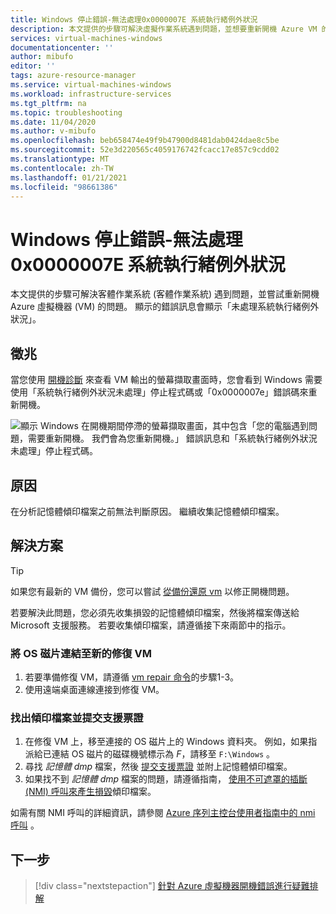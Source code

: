 ```yaml
---
title: Windows 停止錯誤-無法處理0x0000007E 系統執行緒例外狀況
description: 本文提供的步驟可解決虛擬作業系統遇到問題，並想要重新開機 Azure VM 的問題。 訊息會指出「未處理系統執行緒例外狀況」。
services: virtual-machines-windows
documentationcenter: ''
author: mibufo
editor: ''
tags: azure-resource-manager
ms.service: virtual-machines-windows
ms.workload: infrastructure-services
ms.tgt_pltfrm: na
ms.topic: troubleshooting
ms.date: 11/04/2020
ms.author: v-mibufo
ms.openlocfilehash: beb658474e49f9b47900d8481dab0424dae8c5be
ms.sourcegitcommit: 52e3d220565c4059176742fcacc17e857c9cdd02
ms.translationtype: MT
ms.contentlocale: zh-TW
ms.lasthandoff: 01/21/2021
ms.locfileid: "98661386"
---
```

# <a name="windows-stop-error---0x0000007e-system-thread-exception-not-handled"></a>Windows 停止錯誤-無法處理0x0000007E 系統執行緒例外狀況

本文提供的步驟可解決客體作業系統 (客體作業系統) 遇到問題，並嘗試重新開機 Azure 虛擬機器 (VM) 的問題。 顯示的錯誤訊息會顯示「未處理系統執行緒例外狀況」。

## <a name="symptoms"></a>徵兆

當您使用 [開機診斷](./boot-diagnostics.md) 來查看 VM 輸出的螢幕擷取畫面時，您會看到 Windows 需要使用「系統執行緒例外狀況未處理」停止程式碼或「0x0000007e」錯誤碼來重新開機。

![顯示 Windows 在開機期間停滯的螢幕擷取畫面，其中包含「您的電腦遇到問題，需要重新開機。 我們會為您重新開機。」 錯誤訊息和「系統執行緒例外狀況未處理」停止程式碼。](media/windows-stop-error-system-thread-exception-not-handled/windows-stop-error-system-thread-exception-not-handled-1.png)

## <a name="cause"></a>原因

在分析記憶體傾印檔案之前無法判斷原因。 繼續收集記憶體傾印檔案。

## <a name="solution"></a>解決方案

> [!TIP]
> 如果您有最新的 VM 備份，您可以嘗試 [從備份還原 vm](../../backup/backup-azure-arm-restore-vms.md) 以修正開機問題。


若要解決此問題，您必須先收集損毀的記憶體傾印檔案，然後將檔案傳送給 Microsoft 支援服務。 若要收集傾印檔案，請遵循接下來兩節中的指示。

### <a name="attach-the-os-disk-to-a-new-repair-vm"></a>將 OS 磁片連結至新的修復 VM

1. 若要準備修復 VM，請遵循 [vm repair 命令](./repair-windows-vm-using-azure-virtual-machine-repair-commands.md)的步驟1-3。
1. 使用遠端桌面連線連接到修復 VM。

### <a name="locate-the-dump-file-and-submit-a-support-ticket"></a>找出傾印檔案並提交支援票證

1. 在修復 VM 上，移至連接的 OS 磁片上的 Windows 資料夾。 例如，如果指派給已連結 OS 磁片的磁碟機號標示為 *F*，請移至 `F:\Windows` 。
1. 尋找 *記憶體 dmp* 檔案，然後 [提交支援票證](https://portal.azure.com/?#blade/Microsoft_Azure_Support/HelpAndSupportBlade) 並附上記憶體傾印檔案。
1. 如果找不到 *記憶體 dmp* 檔案的問題，請遵循指南， [使用不可遮罩的插斷 (NMI) 呼叫來產生損毀](/windows/client-management/generate-kernel-or-complete-crash-dump)傾印檔案。

如需有關 NMI 呼叫的詳細資訊，請參閱 [Azure 序列主控台使用者指南中的 nmi 呼叫](./serial-console-windows.md#use-the-serial-console-for-nmi-calls) 。

## <a name="next-steps"></a>下一步

> [!div class="nextstepaction"]
> [針對 Azure 虛擬機器開機錯誤進行疑難排解](./boot-error-troubleshoot.md)
